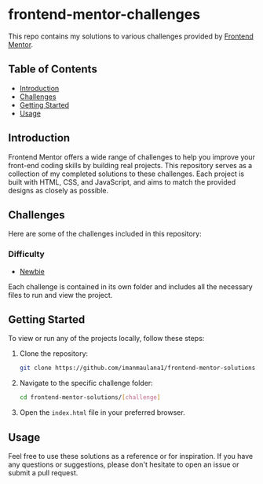 # frontend-mentor-challenges

This repo contains my solutions to various challenges provided by [Frontend Mentor](https://www.frontendmentor.io/).

## Table of Contents

- [Introduction](#introduction)
- [Challenges](#challenges)
- [Getting Started](#getting-started)
- [Usage](#usage)

## Introduction

Frontend Mentor offers a wide range of challenges to help you improve your front-end coding skills by building real projects. This repository serves as a collection of my completed solutions to these challenges. Each project is built with HTML, CSS, and JavaScript, and aims to match the provided designs as closely as possible.

## Challenges

Here are some of the challenges included in this repository:

### Difficulty
- [Newbie](https://github.com/imanmaulana1/frontend-mentor-challenges/tree/main/newbie)

Each challenge is contained in its own folder and includes all the necessary files to run and view the project.

## Getting Started

To view or run any of the projects locally, follow these steps:

1. Clone the repository:
    ```sh
    git clone https://github.com/imanmaulana1/frontend-mentor-solutions.git
    ```
2. Navigate to the specific challenge folder:
    ```sh
    cd frontend-mentor-solutions/[challenge]
    ```
3. Open the `index.html` file in your preferred browser.

## Usage

Feel free to use these solutions as a reference or for inspiration. If you have any questions or suggestions, please don't hesitate to open an issue or submit a pull request.
